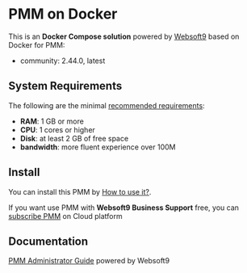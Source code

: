 # PMM on Docker  

This is an **Docker Compose solution** powered by [Websoft9](https://www.websoft9.com) based on Docker for PMM:


 - community:  2.44.0, latest


## System Requirements

The following are the minimal [recommended requirements](https://github.com/percona/pmm):

* **RAM**: 1 GB or more
* **CPU**: 1 cores or higher
* **Disk**: at least 2 GB of free space
* **bandwidth**: more fluent experience over 100M  

## Install

You can install this PMM by [How to use it?](https://github.com/Websoft9/docker-library#how-to-use-it).   

If you want use PMM with **Websoft9 Business Support** free, you can [subscribe PMM](https://www.websoft9.com/apps) on Cloud platform

## Documentation

[PMM Administrator Guide](https://support.websoft9.com/docs/pmm) powered by Websoft9